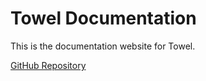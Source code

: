 # Towel Documentation
This is the documentation website for Towel.

[GitHub Repository](https://github.com/ZacharyPatten/Towel)


